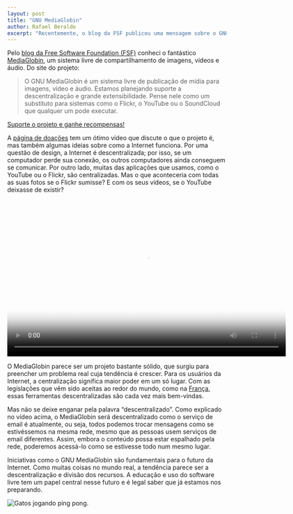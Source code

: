 ```yaml
---
layout: post
title: "GNU MediaGlobin"
author: Rafael Beraldo
excerpt: "Recentemente, o blog da FSF publicou uma mensagem sobre o GNU MediaGlobin, um sistema de compartilhamento de mídia descentralizado que surgiu como alternativa a serviços como o YouTube e Flickr. Essas são minhas opiniões e como você pode ajudar."
---
```


Pelo [blog da Free Software Foundation (FSF)][fsf-blog] conheci o fantástico
[MediaGlobin][mg], um sistema livre de compartilhamento de imagens, vídeos e
áudio. Do site do projeto:

> O GNU MediaGlobin é um sistema livre de publicação de mídia para imagens,
> vídeo e áudio. Estamos planejando suporte a descentralização e grande
> extensibilidade. Pense nele como um substituto para sistemas como o Flickr, o
> YouTube ou o SoundCloud que qualquer um pode executar.

[Suporte o projeto e ganhe recompensas!][ajude]

A [página de doações][ajude] tem um ótimo vídeo que discute o que o projeto é,
mas também algumas ideias sobre como a Internet funciona. Por uma questão de
design, a Internet é descentralizada; por isso, se um computador perde sua
conexão, os outros computadores ainda conseguem se comunicar. Por outro lado,
muitas das aplicações que usamos, como o YouTube ou o Flickr, são
centralizadas. Mas o que aconteceria com todas as suas fotos se o Flickr
sumisse? E com os seus vídeos, se o YouTube deixasse de existir?

<video
width="640"
height="360"
controls="controls"
preload="metadata"
poster="/images/campaign/support_mediagoblin-poster.png"
data-setup="">
<source src="http://7236508364c37fa9e75f-06885409aae278cdc67155c04400e3f7.r71.cf1.rackcdn.com/mediagoblin_campaign_pitch-small.webm"
type="video/webm; codecs=&quot;vp8, vorbis&quot;" />
<source src="http://7236508364c37fa9e75f-06885409aae278cdc67155c04400e3f7.r71.cf1.rackcdn.com/mediagoblin_campaign_pitch-small.mp4"
type="video/mp4" />
</video>

O MediaGlobin parece ser um projeto bastante sólido, que surgiu para preencher
um problema real cuja tendência é crescer. Para os usuários da Internet, a
centralização significa maior poder em um só lugar. Com as legislações que vêm
sido aceitas ao redor do mundo, como na [França][three-strikes], essas
ferramentas descentralizadas são cada vez mais bem-vindas.

Mas não se deixe enganar pela palavra “descentralizado”. Como explicado no
vídeo acima, o MediaGlobin será descentralizado como o serviço de email é
atualmente, ou seja, todos podemos trocar mensagens como se estivéssemos na
mesma rede, mesmo que as pessoas usem serviços de email diferentes. Assim,
embora o conteúdo possa estar espalhado pela rede, poderemos acessá-lo como se
estivesse todo num mesmo lugar.

Iniciativas como o GNU MediaGlobin são fundamentais para o futuro da Internet.
Como muitas coisas no mundo real, a tendência parece ser a descentralização e
divisão dos recursos. A educação e uso do software livre tem um papel central
nesse futuro e é legal saber que já estamos nos preparando.

![Gatos jogando ping pong.](/images/gatos_pingpong.gif "Gatos jogando ping
pong.")

[fsf-blog]: http://www.fsf.org/blogs/community/gnu-mediagoblin-offers-what-youve-been-missing-in-an-internet-media-sharing-system
[mg]: http://mediagoblin.org/
[ajude]: http://mediagoblin.org/pages/campaign.html
[three-strikes]: http://en.wikipedia.org/wiki/HADOPI_law
